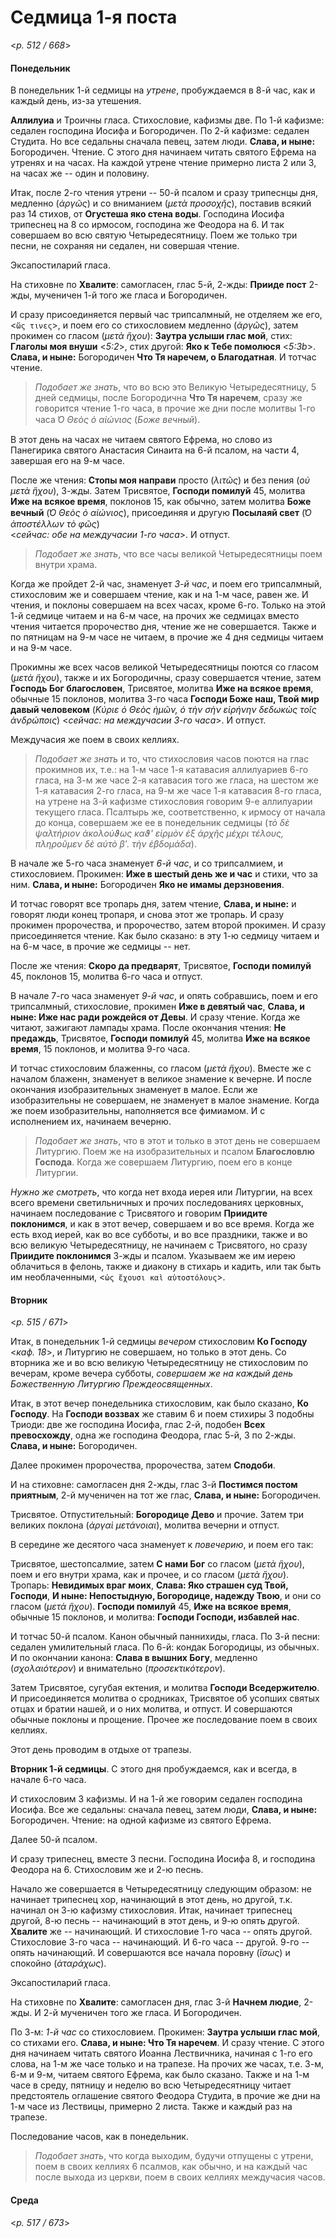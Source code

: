 
# Седмица 1-я поста

<*p. 512 / 668*>

#### Понедельник

В понедельник 1-й седмицы на *утрене*, пробуждаемся в 8-й час, как и каждый день, из-за утешения.  

**Аллилуиа** и Троичны гласа. Стихословие, кафизмы две. 
По 1-й кафизме: седален господина Иосифа и Богородичен. 
По 2-й кафизме: седален Студита. Но все седальны сначала певец, затем люди. **Слава, и ныне:** Богородичен. 
Чтение. С этого дня начинаем читать святого Ефрема на утренях и на часах. На каждой утрене чтение 
примерно листа 2 или 3, на часах же -- один и половину. 

Итак, после 2-го чтения утрени -- 50-й псалом и сразу трипеснцы дня, медленно (*ἀργῶς*) и со 
вниманием (*μετὰ προσοχῆς*), поставив всякий раз 14 стихов, от **Огустеша яко стена воды**. 
Господина Иосифа трипеснец на 8 со ирмосом, господина же Феодора на 6. И так совершаем во всю святую 
Четыредесятницу. Поем же только три песни, не сохраняя ни седален, ни совершая чтение.  

Эксапостиларий гласа. 

На стиховне по **Хвалите**: самогласен, глас 5-й, 2-жды: **Прииде пост** 2-жды, 
мученичен 1-й того же гласа и Богородичен. 

И сразу присоединяется первый час трипсалмный, не отделяем же его, <`ὥς τινες`>, и поем его со 
стихословием медленно (*ἀργῶς*), затем прокимен со гласом (*μετὰ ἥχου*): **Заутра услыши глас мой**, 
стих: **Глаголы моя внуши** <*5:2*>, стих другой: **Яко к Тебе помолюся** <*5:3b*>. 
**Слава, и ныне:** Богородичен **Что Тя наречем, о Благодатная**. И тотчас чтение. 

> *Подобает же знать*, что во всю это Великую Четыредесятницу, 5 дней седмицы, после Богородична 
> **Что Тя наречем**, сразу же говорится чтение 1-го часа, в прочие же дни после молитвы 1-го часа 
> *̔Ο Θεὸς ὁ αἰώνιος* (*Боже вечный*). 

В этот день на часах не читаем святого Ефрема, но слово из Панегирика святого Анастасия Синаита 
на 6-й псалом, на части 4, завершая его на 9-м часе.   

После же чтения: **Стопы моя направи** просто (*λιτῶς*) и без пения (*οὐ μετὰ ἥχου*), 3-жды. 
Затем Трисвятое, **Господи помилуй** 45, молитва **Иже на всякое время**, поклонов 15, как обычно, 
затем молитва **Боже вечный** (*̔Ο Θεὸς ὁ αἰώνιος*), присоединяя и другую **Посылаяй свет** (*̔Ο ἀποστέλλων τὸ φῶς*)  
<*сейчас: обе на междучасии 1-го часа*>. И отпуст.

> *Подобает же знать*, что все часы великой Четыредесятницы поем внутри храма. 

Когда же пройдет 2-й час, знаменует *3-й час*, и поем его трипсалмный, стихословим же и совершаем чтение, 
как и на 1-м часе, равен же. И чтения, и поклоны совершаем на всех часах, кроме 6-го. Только на этой 
1-й седмице читаем и на 6-м часе, на прочих же седмицах вместо чтения читается пророчество дня, чтение 
же не совершается. Также и по пятницам на 9-м часе не читаем, в прочие же 4 дня седмицы читаем и 
на 9-м часе. 

Прокимны же всех часов великой Четыредесятницы поются со гласом (*μετὰ ἥχου*), также и 
их Богородичны, сразу совершается чтение, затем **Господь Бог благословен**, Трисвятое, молитва 
**Иже на всякое время**, обычные 15 поклонов, молитва 3-го часа **Господи Боже наш, Твой мир давый 
человеком** (*Κύριε ὁ Θεὸς ἡμῶν, ὁ τὴν σὴν εἰρήνην δεδωκὼς τοῖς ἀνδρώποις*) <*сейчас: на междучасии 3-го часа*>. 
И отпуст. 

Междучасия же поем в своих келлиях. 

> *Подобает же знать* и то, что стихословия часов поются на глас прокимнов их, т.е.: на 1-м часе 1-я 
> катавасия аллилуариев 6-го гласа, на 3-м же часе 2-я катавасия того же гласа, на шестом же 1-я катавасия 
> 2-го гласа, на 9-м же часе 1-я катавасия 8-го гласа, на утрене на 3-й кафизме стихословия говорим 
> 9-е аллилуарии текущего гласа. Псалтырь же, соответственно, к ирмосу от начала до конца, совершаем же 
> ее в понедельник седмицы (*τὸ δὲ ψαλτήριον ἀκολούϑως καϑ' εἱρμὸν ἐξ ἀρχῆς μέχρι τέλους, πληροῦμεν δὲ 
> αὐτὸ βʹ. τὴν ἑβδομάδα*). 

В начале же 5-го часа знаменует *6-й час*, и со трипсалмием, и стихословием. Прокимен: **Иже в шестый 
день же и час** и стихи, что за ним. **Слава, и ныне:** Богородичен **Яко не имамы дерзновения**. 

И тотчас говорят все тропарь дня, затем чтение, **Слава, и ныне:** и говорят люди конец тропаря, и 
снова этот же тропарь. И сразу прокимен пророчества, и пророчество, затем второй прокимен. И сразу 
присоединяется чтение. Как было сказано: в эту 1-ю седмицу читаем и на 6-м часе, в прочие же седмицы -- нет. 

После же чтения: **Скоро да предварят**, Трисвятое, **Господи помилуй** 45, поклонов 15, 
молитва 6-го часа и отпуст. 

В начале 7-го часа знаменует *9-й час*, и опять собравшись, поем и его трипсалмный, стихословие, 
прокимен **Иже в девятый час**, **Слава, и ныне: Иже нас ради рождейся от Девы**. И сразу чтение. 
Когда же читают, зажигают лампады храма. После окончания чтения: **Не предаждь**, Трисвятое, 
**Господи помилуй** 45, молитва **Иже на всякое время**, 15 поклонов, и молитва 9-го часа. 

И тотчас стихословим блаженны, со гласом (*μετὰ ἥχου*). Вместе же с началом блаженн, знаменует в 
великое знамение к вечерне. И после окончания изобразительных знаменует в малое. Если же изобразительны 
не совершаем, не знаменует в малое знамение. Когда же поем изобразительны, наполняется все фимиамом. 
И с исполнением их, начинаем вечерню. 

> *Подобает же знать*, что в этот и только в этот день не совершаем Литургию. Поем же на изобразительных 
> и псалом **Благословлю Господа**. Когда же совершаем Литургию, поем его в конце Литургии. 

*Нужно же смотреть*, что когда нет входа иерея или Литургии, на всех всего времени светильничных и 
прочих последованиях церковных, начинаем последование с Трисвятого и говорим **Приидите поклонимся**, 
и как в этот вечер, совершаем и во все время. Когда же есть вход иерей, как во все субботы, и 
во все праздники, также и во всю великую Четыредесятницу, не начинаем с Трисвятого, но сразу 
**Приидите поклонимся** 3-жды и псалом. Указываем же им иерею облачиться в фелонь, также и диакону 
в стихарь и кадить, или так быть им необлаченными, <`ὡς ἔχουσι καὶ αὐτοστόλους`>. 

#### Вторник

<*p. 515 / 671*>

Итак, в понедельник 1-й седмицы *вечером* стихословим **Ко Господу** <*каф. 18*>, и Литургию 
не совершаем, но только в этот день. Со вторника же и во всю великую Четыредесятницу не стихословим 
по вечерам, кроме вечера субботы, *совершаем же на каждый день Божественную Литургию Преждеосвященных*. 

Итак, в этот вечер понедельника стихословим, как было сказано, **Ко Господу**. На **Господи воззвах** 
же ставим 6 и поем стихиры 3 подобны Триоди: две же господина Иосифа, глас 2-й, подобен **Всех превосхожду**, 
одна же господина Феодора, глас 5-й, 3 по 2-жды. **Слава, и ныне:** Богородичен. 

Далее прокимен пророчества, пророчества, затем **Сподоби**. 

И на стиховне: самогласен дня 2-жды, глас 3-й **Постимся постом приятным**, 2-й мученичен на тот же глас, 
**Слава, и ныне:** Богородичен. 

Трисвятое. Отпустительный: **Богородице Дево** и прочие. Затем три великих поклона (*ἀργαὶ μετάνοιαι*), 
молитва вечерни и отпуст. 

В середине же десятого часа знаменует к *повечерию*, и поем его так:

Трисвятое, шестопсалмие, затем **С нами Бог** со гласом (*μετὰ ἥχου*), поем и его внутри храма, 
как и прочее, и со гласом (*μετὰ ἥχου*). 
Тропарь: **Невидимых враг моих**, **Слава: Яко страшен суд Твой, Господи**, **И ныне: Непостыдную, 
Богородице, надежду Твою**, и они со гласом (*μετὰ ἥχου*). **Господи помилуй** 45, **Иже на всякое время**, 
обычные 15 поклонов, и молитва: **Господи Господи, избавлей нас**. 

И тотчас 50-й псалом. Канон обычный паннихиды, гласа. По 3-й песни: седален умилительный гласа. 
По 6-й: кондак Богородицы, из обычных. И по окончании канона: **Слава в вышних Богу**, 
медленно (*σχολαιότερον*) и внимательно (*προσεκτικότερον*). 

Затем Трисвятое, сугубая ектения, и молитва **Господи Вседержителю**. И присоединяется молитва о сродниках, 
Трисвятое об усопших святых отцах и братии нашей, и о них молитва, и отпуст. И совершаются обычные 
поклоны и прощение. Прочее же последование поем в своих келлиях. 

Этот день проводим в отдыхе от трапезы. 

**Вторник 1-й седмицы**. С этого дня пробуждаемся, как и всегда, в начале 6-го часа. 

И стихословим 3 кафизмы. 
И на 1-й же говорим седален господина Иосифа. Все же седальны: сначала певец, затем люди, 
**Слава, и ныне:** Богородичен. Чтение: на одной кафизме из святого Ефрема. 

Далее 50-й псалом. 

И сразу трипеснец, вместе 3 песни. Господина Иосифа 8, и господина Феодора на 6. Стихословим же 
и 2-ю песнь. 

Начало же совершается в Четыредесятницу следующим образом: не начинает трипеснец хор, начинающий 
в этот день, но другой, т.к. начинал он 3-ю кафизму стихословия. Итак, начинает трипеснец другой, 
8-ю песнь -- начинающий в этот день, и 9-ю опять другой. **Хвалите** же -- начинающий. 
И стихословие 1-го часа -- опять другой. Стихословие 3-го часа -- начинающий. И 6-го часа -- другой. 
9-го -- опять начинающий. И совершаются все начала поровну (*ἴσως*) и спокойно (*ἀταράχως*).

Эксапостиларий гласа. 

На стиховне по **Хвалите**: самогласен дня, глас 3-й **Начнем людие**, 2-жды. И 2-й мученичен того же 
гласа. И Богородичен. 

По 3-м: *1-й час* со стихословием. Прокимен: **Заутра услыши глас мой**, со стихами его. 
**Слава, и ныне: Что Тя наречем**. И сразу чтение. С этого дня начинаем читать святого Иоанна Лествичника, 
начиная с 1-го его слова, на 1-м же часе только и на трапезе. На прочих же часах, т.е. 3-м, 6-м и 9-м, 
читаем святого Ефрема, как было сказано. Также и на 1-м часе в среду, пятницу и неделю во всю 
Четыредесятницу читает предстоятель оглашение святого Феодора Студита, в прочие же дни на 1-м часе 
из Лествицы, примерно 2 листа. Также и каждый раз на трапезе. 

Последование часов, как в понедельник. 

> *Подобает знать*, что когда выходим, будучи отпущены с утрени, поем в своих келлиях 6 псалмов, 
> как обычно, и на каждый час после выхода из церкви, поем в своих келлиях междучасия часов. 

#### Среда

<*p. 517 / 673*>

